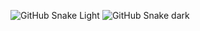 <!---
MariiMariis/MariiMariis is a ✨ special ✨ repository because its `README.md` (this file) appears on your GitHub profile.
You can click the Preview link to take a look at your changes.
--->

![GitHub Snake Light](github-snake.svg#gh-light-mode-only)
![GitHub Snake dark](github-snake-dark.svg#gh-dark-mode-only)

